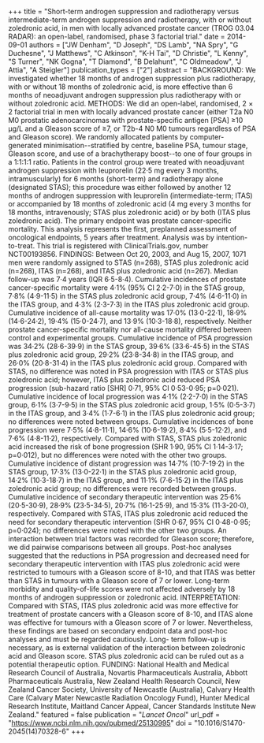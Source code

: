 +++
title = "Short-term androgen suppression and radiotherapy versus intermediate-term androgen suppression and radiotherapy, with or without zoledronic acid, in men with locally advanced prostate cancer (TROG 03.04 RADAR): an open-label, randomised, phase 3 factorial trial."
date = 2014-09-01
authors = ["JW Denham", "D Joseph", "DS Lamb", "NA Spry", "G Duchesne", "J Matthews", "C Atkinson", "K-H Tai", "D Christie", "L Kenny", "S Turner", "NK Gogna", "T Diamond", "B Delahunt", "C Oldmeadow", "J Attia", "A Steigler"]
publication_types = ["2"]
abstract = "BACKGROUND: We investigated whether 18 months of androgen suppression plus radiotherapy, with or without 18 months of zoledronic acid, is more effective than 6 months of neoadjuvant androgen suppression plus radiotherapy with or without zoledronic acid. METHODS: We did an open-label, randomised, 2 × 2 factorial trial in men with locally advanced prostate cancer (either T2a N0 M0 prostatic adenocarcinomas with prostate-specific antigen [PSA] ≥10 μg/L and a Gleason score of ≥7, or T2b-4 N0 M0 tumours regardless of PSA and Gleason score). We randomly allocated patients by computer-generated minimisation--stratified by centre, baseline PSA, tumour stage, Gleason score, and use of a brachytherapy boost--to one of four groups in a 1:1:1:1 ratio. Patients in the control group were treated with neoadjuvant androgen suppression with leuprorelin (22·5 mg every 3 months, intramuscularly) for 6 months (short-term) and radiotherapy alone (designated STAS); this procedure was either followed by another 12 months of androgen suppression with leuprorelin (intermediate-term; ITAS) or accompanied by 18 months of zoledronic acid (4 mg every 3 months for 18 months, intravenously; STAS plus zoledronic acid) or by both (ITAS plus zoledronic acid). The primary endpoint was prostate cancer-specific mortality. This analysis represents the first, preplanned assessment of oncological endpoints, 5 years after treatment. Analysis was by intention-to-treat. This trial is registered with ClinicalTrials.gov, number NCT00193856. FINDINGS: Between Oct 20, 2003, and Aug 15, 2007, 1071 men were randomly assigned to STAS (n=268), STAS plus zoledronic acid (n=268), ITAS (n=268), and ITAS plus zoledronic acid (n=267). Median follow-up was 7·4 years (IQR 6·5-8·4). Cumulative incidences of prostate cancer-specific mortality were 4·1% (95% CI 2·2-7·0) in the STAS group, 7·8% (4·9-11·5) in the STAS plus zoledronic acid group, 7·4% (4·6-11·0) in the ITAS group, and 4·3% (2·3-7·3) in the ITAS plus zoledronic acid group. Cumulative incidence of all-cause mortality was 17·0% (13·0-22·1), 18·9% (14·6-24·2), 19·4% (15·0-24·7), and 13·9% (10·3-18·8), respectively. Neither prostate cancer-specific mortality nor all-cause mortality differed between control and experimental groups. Cumulative incidence of PSA progression was 34·2% (28·6-39·9) in the STAS group, 39·6% (33·6-45·5) in the STAS plus zoledronic acid group, 29·2% (23·8-34·8) in the ITAS group, and 26·0% (20·8-31·4) in the ITAS plus zoledronic acid group. Compared with STAS, no difference was noted in PSA progression with ITAS or STAS plus zoledronic acid; however, ITAS plus zoledronic acid reduced PSA progression (sub-hazard ratio [SHR] 0·71, 95% CI 0·53-0·95; p=0·021). Cumulative incidence of local progression was 4·1% (2·2-7·0) in the STAS group, 6·1% (3·7-9·5) in the STAS plus zoledronic acid group, 1·5% (0·5-3·7) in the ITAS group, and 3·4% (1·7-6·1) in the ITAS plus zoledronic acid group; no differences were noted between groups. Cumulative incidences of bone progression were 7·5% (4·8-11·1), 14·6% (10·6-19·2), 8·4% (5·5-12·2), and 7·6% (4·8-11·2), respectively. Compared with STAS, STAS plus zoledronic acid increased the risk of bone progression (SHR 1·90, 95% CI 1·14-3·17; p=0·012), but no differences were noted with the other two groups. Cumulative incidence of distant progression was 14·7% (10·7-19·2) in the STAS group, 17·3% (13·0-22·1) in the STAS plus zoledronic acid group, 14·2% (10·3-18·7) in the ITAS group, and 11·1% (7·6-15·2) in the ITAS plus zoledronic acid group; no differences were recorded between groups. Cumulative incidence of secondary therapeutic intervention was 25·6% (20·5-30·9), 28·9% (23·5-34·5), 20·7% (16·1-25·9), and 15·3% (11·3-20·0), respectively. Compared with STAS, ITAS plus zoledronic acid reduced the need for secondary therapeutic intervention (SHR 0·67, 95% CI 0·48-0·95; p=0·024); no differences were noted with the other two groups. An interaction between trial factors was recorded for Gleason score; therefore, we did pairwise comparisons between all groups. Post-hoc analyses suggested that the reductions in PSA progression and decreased need for secondary therapeutic intervention with ITAS plus zoledronic acid were restricted to tumours with a Gleason score of 8-10, and that ITAS was better than STAS in tumours with a Gleason score of 7 or lower. Long-term morbidity and quality-of-life scores were not affected adversely by 18 months of androgen suppression or zoledronic acid. INTERPRETATION: Compared with STAS, ITAS plus zoledronic acid was more effective for treatment of prostate cancers with a Gleason score of 8-10, and ITAS alone was effective for tumours with a Gleason score of 7 or lower. Nevertheless, these findings are based on secondary endpoint data and post-hoc analyses and must be regarded cautiously. Long- term follow-up is necessary, as is external validation of the interaction between zoledronic acid and Gleason score. STAS plus zoledronic acid can be ruled out as a potential therapeutic option. FUNDING: National Health and Medical Research Council of Australia, Novartis Pharmaceuticals Australia, Abbott Pharmaceuticals Australia, New Zealand Health Research Council, New Zealand Cancer Society, University of Newcastle (Australia), Calvary Health Care (Calvary Mater Newcastle Radiation Oncology Fund), Hunter Medical Research Institute, Maitland Cancer Appeal, Cancer Standards Institute New Zealand."
featured = false
publication = "*Lancet Oncol*"
url_pdf = "https://www.ncbi.nlm.nih.gov/pubmed/25130995"
doi = "10.1016/S1470-2045(14)70328-6"
+++

